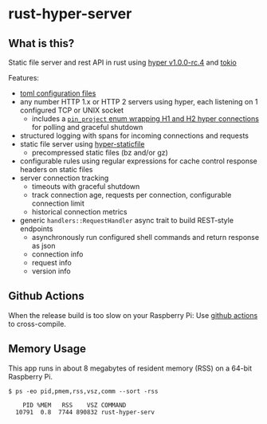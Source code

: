 # rust-hyper-server

## What is this?
Static file server and rest API in rust using [hyper v1.0.0-rc.4](https://github.com/hyperium/hyper) and [tokio](https://tokio.rs/)

Features:
* [toml configuration files](https://github.com/aaronriekenberg/rust-hyper-server/tree/main/config)
* any number HTTP 1.x or HTTP 2 servers using hyper, each listening on 1 configured TCP or UNIX socket
  * includes a [`pin_project` enum wrapping H1 and H2 hyper connections](https://github.com/aaronriekenberg/rust-hyper-server/blob/main/src/server/h1h2conn.rs) for polling and graceful shutdown
* structured logging with spans for incoming connections and requests
* static file server using [hyper-staticfile](https://github.com/stephank/hyper-staticfile)
  * precompressed static files (bz and/or gz)
* configurable rules using regular expressions for cache control response headers on static files
* server connection tracking
  * timeouts with graceful shutdown
  * track connection age, requests per connection, configurable connection limit
  * historical connection metrics
* generic `handlers::RequestHandler` async trait to build REST-style endpoints
  * asynchronously run configured shell commands and return response as json
  * connection info
  * request info
  * version info

## Github Actions
When the release build is too slow on your Raspberry Pi: Use [github actions](https://github.com/aaronriekenberg/rust-hyper-server/actions) to cross-compile.

## Memory Usage
This app runs in about 8 megabytes of resident memory (RSS) on a 64-bit Raspberry Pi.

```
$ ps -eo pid,pmem,rss,vsz,comm --sort -rss

    PID %MEM   RSS    VSZ COMMAND         
  10791  0.8  7744 890832 rust-hyper-serv
```

